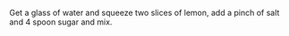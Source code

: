 Get a glass of water and squeeze two slices of lemon, add a pinch of salt and 4 spoon sugar and mix.
